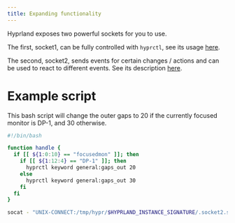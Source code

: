 ```yaml
---
title: Expanding functionality
---
```


Hyprland exposes two powerful sockets for you to use.

The first, socket1, can be fully controlled with `hyprctl`, see its usage
[here](../Using-hyprctl).

The second, socket2, sends events for certain changes / actions and can be used
to react to different events. See its description [here](../../IPC/).

# Example script

This bash script will change the outer gaps to 20 if the currently focused
monitor is DP-1, and 30 otherwise.

```bash
#!/bin/bash

function handle {
  if [[ ${1:0:10} == "focusedmon" ]]; then
    if [[ ${1:12:4} == "DP-1" ]]; then
      hyprctl keyword general:gaps_out 20
    else
      hyprctl keyword general:gaps_out 30
    fi
  fi
}

socat - "UNIX-CONNECT:/tmp/hypr/$HYPRLAND_INSTANCE_SIGNATURE/.socket2.sock" | while read -r line; do handle "$line"; done
```
